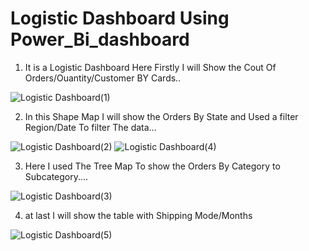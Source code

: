 # Logistic Dashboard Using Power_Bi_dashboard

1) It is a Logistic Dashboard Here Firstly I will Show the Cout Of Orders/Ouantity/Customer BY Cards..

![Logistic Dashboard(1)](https://user-images.githubusercontent.com/111739409/235628646-a140019f-2efa-4bbe-a5a2-98d7924c66d6.png)

2) In this Shape Map I will show the Orders By State and Used a filter Region/Date To filter The data...

![Logistic Dashboard(2)](https://user-images.githubusercontent.com/111739409/235629024-8f84ae53-f137-4b57-ab5f-03f007f5c69e.png)
![Logistic Dashboard(4)](https://user-images.githubusercontent.com/111739409/235629120-cafa40ca-3698-44bf-92b5-068db9f199ce.png)


3) Here  I used The Tree Map To show the Orders By Category to Subcategory....

![Logistic Dashboard(3)](https://user-images.githubusercontent.com/111739409/235629422-68d5d09b-43d7-4e10-8b13-5b91a9e5346c.png)

4) at last I will show the table with Shipping Mode/Months

![Logistic Dashboard(5)](https://user-images.githubusercontent.com/111739409/235629691-8a11d36f-c13e-4ff4-b381-df69b3719a05.png)

